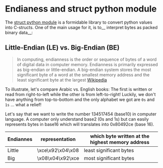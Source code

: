 # Endianess and struct python module

The [struct python module](https://docs.python.org/3/library/struct.html#format-characters) is a formidable library to convert python values into C-structs. One of the main usage for it, is to__ interpret bytes as packed binary data__:

## Little-Endian (LE) vs. Big-Endian (BE)

> In computing, endianness is the order or sequence of bytes of a word of digital data in computer memory. Endianness is primarily expressed as big-endian or little-endian. A big-endian system stores the most significant byte of a word at the smallest memory address and the least significant byte at the largest
> [Wikipedia](https://en.wikipedia.org/wiki/Endianness)

To illustrate, let's compare Arabic vs. English books: The first is written or read from right-to-left while the other is from left-to-right! Luckily, we don't have anything from top-to-bottom and the only alphabet we got are `0s` and `1s` ... what a relief!

Let's say that we want to write the number 134517454 (base10) in computer language. A computer only understand base2 (0s and 1s) but can easily represents bytes in base16 which will translates into 0x80492ce (base 16).

| Endiannes| representation | which byte written at the highest memory address |
| --- | --- | --- |
| Little | \xce\x92\x04\x08 | least significant bytes |
| Big | \x08\x04\x92\xce | most significant bytes |





